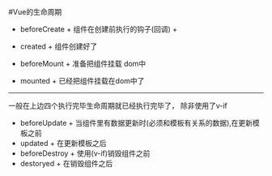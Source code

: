#Vue的生命周期

+ beforeCreate
       + 组件在创建前执行的钩子(回调)
       + 

+ created
       + 组件创建好了
+ beforeMount
       + 准备把组件挂载 dom中
+ mounted
       + 已经把组件挂载在dom中了

____  

一般在上边四个执行完毕生命周期就已经执行完毕了， 除非使用了v-if
+ beforeUpdate
       +  当组件里有数据更新时(必须和模板有关系的数据),在更新模板之前
+ updated
       + 在更新模板之后
+ beforeDestroy
       + 使用(v-if)销毁组件之前
+ destoryed
       + 在销毁组件之后
